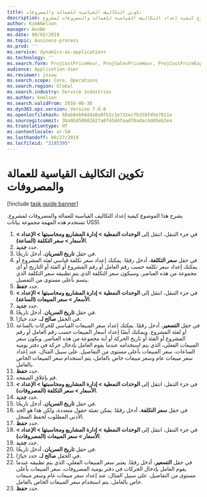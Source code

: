 ```yaml
---
title: تكوين التكاليف القياسية للعمالة والمصروفات
description: يشرح هذا الموضوع كيفية إعداد التكاليف القياسية للعمالة والمصروفات لمشروع.
author: KimANelson
manager: AnnBe
ms.date: 08/02/2019
ms.topic: business-process
ms.prod: ''
ms.service: dynamics-ax-applications
ms.technology: ''
ms.search.form: ProjCostPriceHour, ProjSalesPriceHour, ProjCostPriceExpense, ProjSalesPriceCost
audience: Application User
ms.reviewer: josaw
ms.search.scope: Core, Operations
ms.search.region: Global
ms.search.industry: Service industries
ms.author: knelson
ms.search.validFrom: 2016-06-30
ms.dyn365.ops.version: Version 7.0.0
ms.openlocfilehash: 60ab8eb94d4a8a0fb2c1e732ec7b25bfd5e7611e
ms.sourcegitcommit: 3ba95d50b8262fa0f43d4faad76adac4d05eb3ea
ms.translationtype: HT
ms.contentlocale: ar-SA
ms.lasthandoff: 09/27/2019
ms.locfileid: "2185395"
---
```

# <a name="configure-standard-costs-for-labor-and-expenses"></a>تكوين التكاليف القياسية للعمالة والمصروفات

[!include [task guide banner](../../includes/task-guide-banner.md)]

يشرح هذا الموضوع كيفية إعداد التكاليف القياسية للعمالة والمصروفات لمشروع. تستخدم هذه المهمة مجموعة بيانات USSI.

1. في جزء التنقل، انتقل إلى **الوحدات النمطية > إدارة المشاريع ومحاسبتها > الإعداد > الأسعار > سعر التكلفة (الساعة)‬‬**.
2. حدد **جديد**.
3. في حقل **تاريخ السريان**، أدخل تاريخًا.
4. في حقل **سعر التكلفة**، أدخل رقمًا. يمكنك إعداد سعر تكلفة قياسي لفئة المشروع أو يمكنك إعداد سعر تكلفة حسب رقم العامل أو رقم المشروع أو الفئة أو التاريخ أو أي مجموعة من هذه العناصر. وسيكون سعر التكلفة الذي يتم تطبيقه سعر التكلفة الذي يتسم بأعلى مستوى من التفصيل.  
5. حدد **حفظ**.
6. في جزء التنقل، انتقل إلى **الوحدات النمطية > إدارة المشاريع ومحاسبتها > الإعداد > الأسعار > سعر المبيعات (الساعة)‬‬**.
7. حدد **جديد**.
8. في حقل **تاريخ السريان**، أدخل تاريخًا.
9. في الحقل **صالح لـ**، حدد خيارًا.
10. في حقل **التسعير‬**، أدخل رقمًا. يمكنك إعداد سعر المبيعات القياسي للحركات بالساعة أو لفئة المشروع. ويمكنك أيضًا إعداد أسعار المبيعات حسب رقم العامل أو رقم المشروع أو الفئة أو تاريخ الحركة أو أية مجموعة من هذه العناصر. ويكون سعر المبيعات الفعلي، الذي يتم استخدامه عندما يقوم العامل بإدخال حركة في دفتر يومية الساعات، سعر المبيعات بأعلى مستوى من التفاصيل. على سبيل المثال، عند إعداد سعر مبيعات عام وسعر مبيعات خاص بالعامل، يتم استخدام سعر المبيعات الخاص بالعامل.  
11. حدد **حفظ**.
12. قم بإغلاق الصفحة.
13. في جزء التنقل، انتقل إلى **الوحدات النمطية > إدارة المشاريع ومحاسبتها > الإعداد > الأسعار > سعر التكلفة (المصروفات)‬‬**.
14. حدد **جديد**.
15. في حقل **تاريخ السريان**، أدخل تاريخًا.
16. في حقل **سعر التكلفة**، أدخل رقمًا. يمكن تعبئة حقول متعددة، ولكن هذا هو الحد الأدنى المطلوب لحفظ السجل.  
17. حدد **حفظ**.
18. في جزء التنقل، انتقل إلى **الوحدات النمطية > إدارة المشاريع ومحاسبتها > الإعداد > الأسعار > سعر المبيعات (المصروفات)‬‬**.
19. حدد **جديد**.
20. في حقل **تاريخ السريان**، أدخل تاريخًا.
21. في الحقل **صالح لـ**، حدد خيارًا.
22. في حقل **التسعير‬**، أدخل رقمًا. يعتبر سعر المبيعات الفعلي، الذي يتم تطبيقه عندما يقوم العامل بإدخال الحركات في دفتر يومية المصروفات، سعر المبيعات بأعلى مستوى من التفاصيل. على سبيل المثال، عند إعداد سعر مبيعات عام وسعر مبيعات خاص بالعامل، يتم استخدام سعر المبيعات الخاص بالعامل.  
23. حدد **حفظ**.

